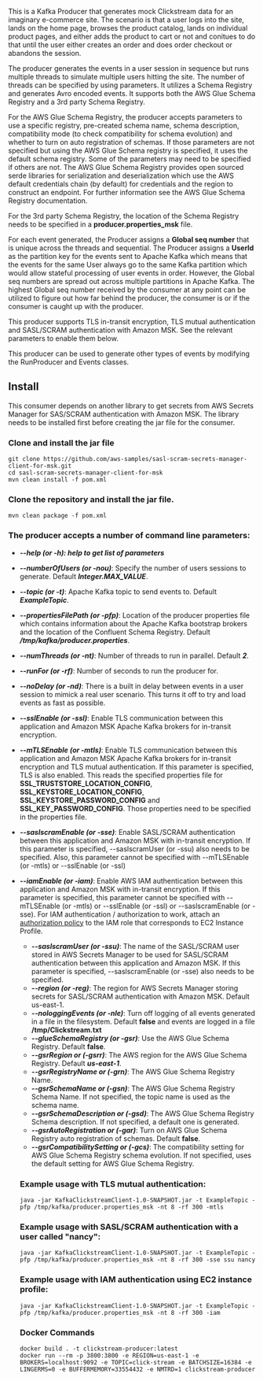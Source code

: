 This is a Kafka Producer that generates mock Clickstream data for an imaginary e-commerce site. The scenario is that 
a user logs into the site, lands on the home page, browses the product catalog, lands on individual product pages, and 
either adds the product to cart or not and conitues to do that until the user either creates an order and does order 
checkout or abandons the session.
   
The producer generates the events in a user session in sequence but runs multiple threads to simulate multiple users 
hitting the site. The number of threads can be specified by using parameters. It utilizes a Schema Registry and 
generates Avro encoded events. It supports both the AWS Glue Schema Registry and a 3rd party Schema Registry.

For the AWS Glue Schema Registry, the producer accepts parameters to use a specific registry, pre-created schema name, 
schema description, compatibility mode (to check compatibility for schema evolution) and whether to turn on 
auto registration of schemas. If those parameters are not specified but using the AWS Glue Schema registry is specified, 
it uses the default schema registry. Some of the parameters may need to be specified if others are not. 
The AWS Glue Schema Registry provides open sourced serde libraries for serialization and deserialization which use the 
AWS default credentials chain (by default) for credentials and the region to construct an endpoint. For further 
information see the AWS Glue Schema Registry documentation.  

For the 3rd party Schema Registry, the location of the Schema Registry needs to be specified in a **producer.properties_msk** file.
   
For each event generated, the Producer assigns a **Global seq number** that is unique across the threads and sequential. 
The Producer assigns a **UserId** as the partition key for the events sent to Apache Kafka which means that the events 
for the same User always go to the same Kafka partition which would allow stateful processing of user events in order. 
However, the Global seq numbers are spread out across multiple partitions in Apache Kafka. 
The highest Global seq number received by the consumer at any point can be utilized to figure out how far behind the 
producer, the consumer is or if the consumer is caught up with the producer.

This producer supports TLS in-transit encryption, TLS mutual authentication and SASL/SCRAM authentication with Amazon MSK.
See the relevant parameters to enable them below.
   
This producer can be used to generate other types of events by modifying the RunProducer and Events classes.
   

## Install

This consumer depends on another library to get secrets from AWS Secrets Manager for SAS/SCRAM authentication with Amazon MSK.
The library needs to be installed first before creating the jar file for the consumer.

### Clone and install the jar file

    git clone https://github.com/aws-samples/sasl-scram-secrets-manager-client-for-msk.git
    cd sasl-scram-secrets-manager-client-for-msk
    mvn clean install -f pom.xml

### Clone the repository and install the jar file.  

    mvn clean package -f pom.xml
    
   ### The producer accepts a number of command line parameters:
   
   * ***--help (or -h): help to get list of parameters***
   * ***--numberOfUsers (or -nou)***: Specify the number of users sessions to generate. Default ***Integer.MAX_VALUE***.
   * ***--topic (or -t)***: Apache Kafka topic to send events to. Default ***ExampleTopic***.
   * ***--propertiesFilePath (or -pfp)***: Location of the producer properties file which contains information about the Apache Kafka bootstrap brokers and the location of the Confluent Schema Registry. Default ***/tmp/kafka/producer.properties***.
   * ***--numThreads (or -nt)***: Number of threads to run in parallel. Default ***2***.
   * ***--runFor (or -rf)***: Number of seconds to run the producer for.
   * ***--noDelay (or -nd)***: There is a built in delay between events in a user session to mimick a real user scenario. This turns it off to try and load events as fast as possible.
   * ***--sslEnable (or -ssl)***: Enable TLS communication between this application and Amazon MSK Apache Kafka brokers for in-transit encryption.
   * ***--mTLSEnable (or -mtls)***: Enable TLS communication between this application and Amazon MSK Apache Kafka brokers for in-transit encryption and TLS mutual authentication. If this parameter is specified, TLS is also enabled. This reads the specified properties file for **SSL_TRUSTSTORE_LOCATION_CONFIG**, **SSL_KEYSTORE_LOCATION_CONFIG**, **SSL_KEYSTORE_PASSWORD_CONFIG** and **SSL_KEY_PASSWORD_CONFIG**. Those properties need to be specified in the properties file.
   * ***--saslscramEnable (or -sse)***: Enable SASL/SCRAM authentication between this application and Amazon MSK with in-transit encryption. If this parameter is specified, --saslscramUser (or -ssu) also needs to be specified. Also, this parameter cannot be specified with --mTLSEnable (or -mtls) or --sslEnable (or -ssl)
* ***--iamEnable (or -iam)***: Enable AWS IAM authentication between this application and Amazon MSK with in-transit encryption. If this parameter is specified, this parameter cannot be specified with --mTLSEnable (or -mtls) or --sslEnable (or -ssl) or --saslscramEnable (or -sse). For IAM authentication / authorization to work, attach an [authorization policy](https://docs.aws.amazon.com/msk/latest/developerguide/iam-access-control.html#create-iam-access-control-policies) to the IAM role that corresponds to EC2 Instance Profile. 
   * ***--saslscramUser (or -ssu)***: The name of the SASL/SCRAM user stored in AWS Secrets Manager to be used for SASL/SCRAM authentication between this application and Amazon MSK. If this parameter is specified, --saslscramEnable (or -sse) also needs to be specified.
   * ***--region (or -reg)***: The region for AWS Secrets Manager storing secrets for SASL/SCRAM authentication with Amazon MSK. Default us-east-1.
   * ***--nologgingEvents (or -nle)***: Turn off logging of all events generated in a file in the filesystem. Default **false** and events are logged in a file **/tmp/Clickstream.txt**
   * ***--glueSchemaRegistry (or -gsr)***: Use the AWS Glue Schema Registry. Default **false**.
   * ***--gsrRegion or (-gsrr)***: The AWS region for the AWS Glue Schema Registry. Default ***us-east-1***.
   * ***--gsrRegistryName or (-grn)***: The AWS Glue Schema Registry Name.
   * ***--gsrSchemaName or (-gsn)***: The AWS Glue Schema Registry Schema Name. If not specified, the topic name is used as the schema name.
   * ***--gsrSchemaDescription or (-gsd)***: The AWS Glue Schema Registry Schema description. If not specified, a default one is generated.
   * ***--gsrAutoRegistration or (-gar)***: Turn on AWS Glue Schema Registry auto registration of schemas. Default **false**.
   * ***--gsrCompatibilitySetting or (-gcs)***: The compatibility setting for AWS Glue Schema Registry schema evolution. If not specified, uses the default setting for AWS Glue Schema Registry.
   
   ### Example usage with TLS mutual authentication:
   
   ```
   java -jar KafkaClickstreamClient-1.0-SNAPSHOT.jar -t ExampleTopic -pfp /tmp/kafka/producer.properties_msk -nt 8 -rf 300 -mtls
   ```

   ### Example usage with SASL/SCRAM authentication with a user called "nancy":
   
   ```
   java -jar KafkaClickstreamClient-1.0-SNAPSHOT.jar -t ExampleTopic -pfp /tmp/kafka/producer.properties_msk -nt 8 -rf 300 -sse ssu nancy
   ```

   ### Example usage with IAM authentication using EC2 instance profile:

   ```
   java -jar KafkaClickstreamClient-1.0-SNAPSHOT.jar -t ExampleTopic -pfp /tmp/kafka/producer.properties_msk -nt 8 -rf 300 -iam
   ```

   ### Docker Commands

   ```
  docker build . -t clickstream-producer:latest
  docker run --rm -p 3800:3800 -e REGION=us-east-1 -e BROKERS=localhost:9092 -e TOPIC=click-stream -e BATCHSIZE=16384 -e LINGERMS=0 -e BUFFERMEMORY=33554432 -e NMTRD=1 clickstream-producer 
  ```